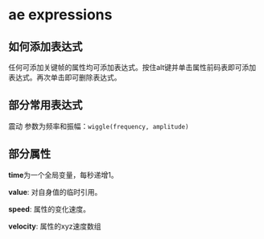 # ae expressions

## 如何添加表达式

任何可添加关键帧的属性均可添加表达式。按住alt键并单击属性前码表即可添加表达式。再次单击即可删除表达式。

## 部分常用表达式

震动 参数为频率和振幅：`wiggle(frequency, amplitude)`

## 部分属性

**time**为一个全局变量，每秒递增1。

**value**: 对自身值的临时引用。

**speed**: 属性的变化速度。

**velocity**: 属性的xyz速度数组 